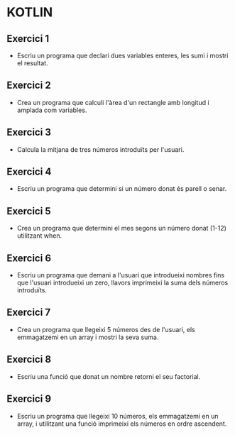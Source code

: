 # KOTLIN

## Exercici 1
- Escriu un programa que declari dues variables enteres, les sumi i mostri el resultat. 
## Exercici 2
- Crea un programa que calculi l'àrea d'un rectangle amb longitud i amplada com variables.
## Exercici 3
- Calcula la mitjana de tres números introduïts per l'usuari.
## Exercici 4
- Escriu un programa que determini si un número donat és parell o senar.
## Exercici 5
- Crea un programa que determini el mes segons un número donat (1-12) utilitzant when. 
## Exercici 6
- Escriu un programa que demani a l'usuari que introdueixi nombres fins que l'usuari introdueixi un zero, llavors imprimeixi la suma dels números introduïts.  
## Exercici 7
- Crea un programa que llegeixi 5 números des de l'usuari, els emmagatzemi en un array i mostri la seva suma.
## Exercici 8
- Escriu una funció que donat un nombre retorni el seu factorial.
## Exercici 9
- Escriu un programa que llegeixi 10 números, els emmagatzemi en un array, i utilitzant una funció imprimeixi els números en ordre ascendent.
